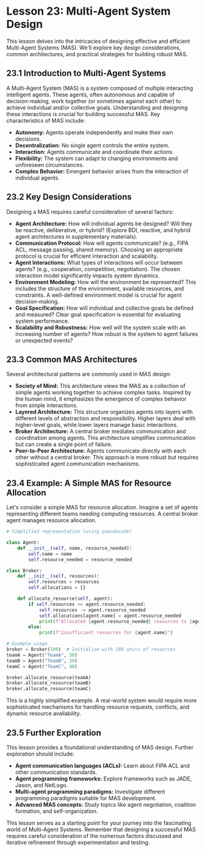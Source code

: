# Lesson 23: Multi-Agent System Design

This lesson delves into the intricacies of designing effective and efficient Multi-Agent Systems (MAS). We'll explore key design considerations, common architectures, and practical strategies for building robust MAS.

## 23.1 Introduction to Multi-Agent Systems

A Multi-Agent System (MAS) is a system composed of multiple interacting intelligent agents.  These agents, often autonomous and capable of decision-making, work together (or sometimes against each other) to achieve individual and/or collective goals.  Understanding and designing these interactions is crucial for building successful MAS.  Key characteristics of MAS include:

* **Autonomy:** Agents operate independently and make their own decisions.
* **Decentralization:**  No single agent controls the entire system.
* **Interaction:** Agents communicate and coordinate their actions.
* **Flexibility:** The system can adapt to changing environments and unforeseen circumstances.
* **Complex Behavior:**  Emergent behavior arises from the interaction of individual agents.


## 23.2 Key Design Considerations

Designing a MAS requires careful consideration of several factors:

* **Agent Architecture:**  How will individual agents be designed?  Will they be reactive, deliberative, or hybrid?  (Explore BDI, reactive, and hybrid agent architectures in supplementary materials).
* **Communication Protocol:** How will agents communicate? (e.g., FIPA ACL, message passing, shared memory). Choosing an appropriate protocol is crucial for efficient interaction and scalability.
* **Agent Interactions:** What types of interactions will occur between agents? (e.g., cooperation, competition, negotiation).  The chosen interaction model significantly impacts system dynamics.
* **Environment Modeling:** How will the environment be represented? This includes the structure of the environment, available resources, and constraints.  A well-defined environment model is crucial for agent decision-making.
* **Goal Specification:** How will individual and collective goals be defined and measured? Clear goal specification is essential for evaluating system performance.
* **Scalability and Robustness:** How well will the system scale with an increasing number of agents? How robust is the system to agent failures or unexpected events?


## 23.3 Common MAS Architectures

Several architectural patterns are commonly used in MAS design:

* **Society of Mind:**  This architecture views the MAS as a collection of simple agents working together to achieve complex tasks.  Inspired by the human mind, it emphasizes the emergence of complex behavior from simple interactions.
* **Layered Architecture:** This structure organizes agents into layers with different levels of abstraction and responsibility.  Higher layers deal with higher-level goals, while lower layers manage basic interactions.
* **Broker Architecture:** A central broker mediates communication and coordination among agents. This architecture simplifies communication but can create a single point of failure.
* **Peer-to-Peer Architecture:** Agents communicate directly with each other without a central broker. This approach is more robust but requires sophisticated agent communication mechanisms.


## 23.4  Example: A Simple MAS for Resource Allocation

Let's consider a simple MAS for resource allocation.  Imagine a set of agents representing different teams needing computing resources.  A central broker agent manages resource allocation.

```python
# Simplified representation (using pseudocode)

class Agent:
    def __init__(self, name, resource_needed):
        self.name = name
        self.resource_needed = resource_needed

class Broker:
    def __init__(self, resources):
        self.resources = resources
        self.allocations = {}

    def allocate_resource(self, agent):
        if self.resources >= agent.resource_needed:
            self.resources -= agent.resource_needed
            self.allocations[agent.name] = agent.resource_needed
            print(f"Allocated {agent.resource_needed} resources to {agent.name}")
        else:
            print(f"Insufficient resources for {agent.name}")

# Example usage
broker = Broker(100)  # Initialize with 100 units of resources
teamA = Agent("TeamA", 50)
teamB = Agent("TeamB", 30)
teamC = Agent("TeamC", 40)

broker.allocate_resource(teamA)
broker.allocate_resource(teamB)
broker.allocate_resource(teamC)
```

This is a highly simplified example. A real-world system would require more sophisticated mechanisms for handling resource requests, conflicts, and dynamic resource availability.


## 23.5  Further Exploration

This lesson provides a foundational understanding of MAS design.  Further exploration should include:

* **Agent communication languages (ACLs):**  Learn about FIPA ACL and other communication standards.
* **Agent programming frameworks:** Explore frameworks such as JADE, Jason, and NetLogo.
* **Multi-agent programming paradigms:** Investigate different programming paradigms suitable for MAS development.
* **Advanced MAS concepts:**  Study topics like agent negotiation, coalition formation, and self-organization.


This lesson serves as a starting point for your journey into the fascinating world of Multi-Agent Systems.  Remember that designing a successful MAS requires careful consideration of the numerous factors discussed and iterative refinement through experimentation and testing.
